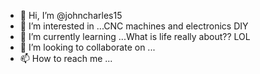- 👋 Hi, I’m @johncharles15
- 👀 I’m interested in ...CNC machines and electronics DIY
- 🌱 I’m currently learning ...What is life really about?? LOL
- 💞️ I’m looking to collaborate on ...
- 📫 How to reach me ...

<!---
johncharles15/johncharles15 is a ✨ special ✨ repository because its `README.md` (this file) appears on your GitHub profile.
You can click the Preview link to take a look at your changes.
--->
